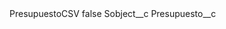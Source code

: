<?xml version="1.0" encoding="UTF-8"?>
<CustomMetadata xmlns="http://soap.sforce.com/2006/04/metadata" xmlns:xsi="http://www.w3.org/2001/XMLSchema-instance" xmlns:xsd="http://www.w3.org/2001/XMLSchema">
    <label>PresupuestoCSV</label>
    <protected>false</protected>
    <values>
        <field>Sobject__c</field>
        <value xsi:type="xsd:string">Presupuesto__c</value>
    </values>
</CustomMetadata>

